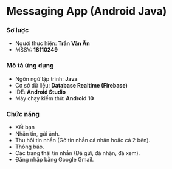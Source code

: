 # Messaging App (Android Java)
### Sơ lược
* Người thực hiện: **Trần Văn Ân**
* MSSV: **18110249**

### Mô tả ứng dụng 
* Ngôn ngữ lập trình: **Java**
* Cơ sở dữ liệu: **Database Realtime (Firebase)**
* IDE: **Android Studio**
* Máy chạy kiểm thử: **Android 10**

### Chức năng
* Kết bạn
* Nhắn tin, gửi ảnh.
* Thu hồi tin nhắn (Gỡ tin nhắn cá nhân hoặc cả 2 bên).
* Thông báo.
* Các trạng thái tin nhắn (Đã gửi, đã nhận, đã xem).
* Đăng nhập bằng Google Gmail.
